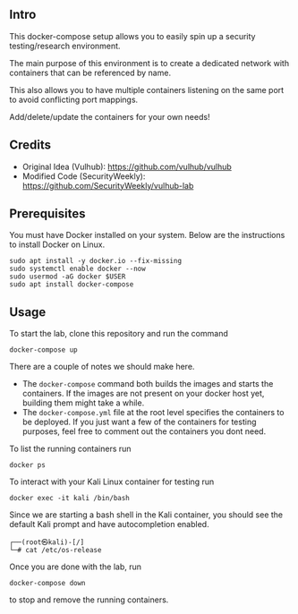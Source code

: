 ## Intro

This docker-compose setup allows you to easily spin up a security testing/research environment.

The main purpose of this environment is to create a dedicated network with containers that can be referenced by name.

This also allows you to have multiple containers listening on the same port to avoid conflicting port mappings.

Add/delete/update the containers for your own needs!

## Credits

- Original Idea (Vulhub): https://github.com/vulhub/vulhub
- Modified Code (SecurityWeekly): https://github.com/SecurityWeekly/vulhub-lab

## Prerequisites

You must have Docker installed on your system. Below are the instructions to install Docker on Linux.

```
sudo apt install -y docker.io --fix-missing
sudo systemctl enable docker --now
sudo usermod -aG docker $USER
sudo apt install docker-compose
```

## Usage

To start the lab, clone this repository and run the command

```
docker-compose up
```

There are a couple of notes we should make here.
- The `docker-compose` command both builds the images and starts the containers. If the images are not present on your docker host yet, building them might take a while.
- The `docker-compose.yml` file at the root level specifies the containers to be deployed. If you just want a few of the containers for testing purposes, feel free to comment out the containers you dont need.

To list the running containers run

```
docker ps
```

To interact with your Kali Linux container for testing run

```
docker exec -it kali /bin/bash
```

Since we are starting a bash shell in the Kali container, you should see the default Kali prompt and have autocompletion enabled.

```shell
┌──(root㉿kali)-[/]
└─# cat /etc/os-release 
```

Once you are done with the lab, run 

```shell
docker-compose down
```

to stop and remove the running containers.

